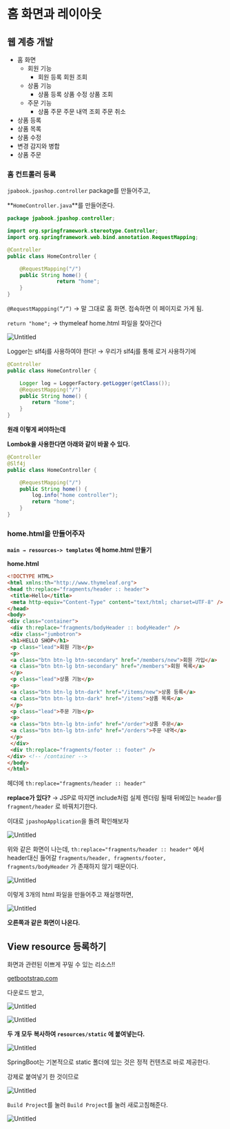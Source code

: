 # 홈 화면과 레이아웃

## 웹 계층 개발

- 홈 화면
    - 회원 기능
        - 회원 등록
        회원 조회
    - 상품 기능
        - 상품 등록
        상품 수정
        상품 조회
    - 주문 기능
        - 상품 주문
        주문 내역 조회
        주문 취소
- 상품 등록
- 상품 목록
- 상품 수정
- 변경 감지와 병합
- 상품 주문

### 홈 컨트롤러 등록

`jpabook.jpashop.controller` package를 만들어주고,

**`HomeController.java`**를 만들어준다.

```java
package jpabook.jpashop.controller;

import org.springframework.stereotype.Controller;
import org.springframework.web.bind.annotation.RequestMapping;

@Controller
public class HomeController {

    @RequestMapping("/")
    public String home() {
				return "home";
    }
}

```

`@RequestMappping(”/”)` → 말 그대로 홈 화면. 접속하면 이 페이지로 가게 됨.

`return "home";` →  thymeleaf  home.html 파일을 찾아간다

![Untitled](%E1%84%92%E1%85%A9%E1%86%B7%20%E1%84%92%E1%85%AA%E1%84%86%E1%85%A7%E1%86%AB%E1%84%80%E1%85%AA%20%E1%84%85%E1%85%A6%E1%84%8B%E1%85%B5%E1%84%8B%E1%85%A1%E1%84%8B%E1%85%AE%E1%86%BA%203ff24cb862bf4f51914c255c2298ed05/Untitled.png)

Logger는 slf4j를 사용하여야 한다! → 우리가 slf4j를 통해 로거 사용하기에 

```java
@Controller
public class HomeController {

    Logger log = LoggerFactory.getLogger(getClass());
    @RequestMapping("/")
    public String home() {
        return "home";
    }
}

```

**원래 이렇게 써야하는데**

**Lombok을 사용한다면 아래와 같이 바꿀 수 있다.**

```java
@Controller
@Slf4j
public class HomeController {

    @RequestMapping("/")
    public String home() {
        log.info("home controller");
        return "home";
    }
}
```

### **home.html을 만들어주자**

**`main → resources-> templates` 에 home.html 만들기**

**home.html**

```html
<!DOCTYPE HTML>
<html xmlns:th="http://www.thymeleaf.org">
<head th:replace="fragments/header :: header">
 <title>Hello</title>
 <meta http-equiv="Content-Type" content="text/html; charset=UTF-8" />
</head>
<body>
<div class="container">
 <div th:replace="fragments/bodyHeader :: bodyHeader" />
 <div class="jumbotron">
 <h1>HELLO SHOP</h1>
 <p class="lead">회원 기능</p>
 <p>
 <a class="btn btn-lg btn-secondary" href="/members/new">회원 가입</a>
 <a class="btn btn-lg btn-secondary" href="/members">회원 목록</a>
 </p>
 <p class="lead">상품 기능</p>
 <p>
 <a class="btn btn-lg btn-dark" href="/items/new">상품 등록</a>
 <a class="btn btn-lg btn-dark" href="/items">상품 목록</a>
 </p>
 <p class="lead">주문 기능</p>
 <p>
 <a class="btn btn-lg btn-info" href="/order">상품 주문</a>
 <a class="btn btn-lg btn-info" href="/orders">주문 내역</a>
 </p>
 </div>
 <div th:replace="fragments/footer :: footer" />
</div> <!-- /container -->
</body>
</html>
```

헤더에 `th:replace="fragments/header :: header"`

**replace가 있다?** → JSP로 따지면 include처럼 실제 렌더링 될때 뒤에있는 `header`를 `fragment/header` 로 바꿔치기한다.

이대로 `jpashopApplication`을 돌려 확인해보자

![Untitled](%E1%84%92%E1%85%A9%E1%86%B7%20%E1%84%92%E1%85%AA%E1%84%86%E1%85%A7%E1%86%AB%E1%84%80%E1%85%AA%20%E1%84%85%E1%85%A6%E1%84%8B%E1%85%B5%E1%84%8B%E1%85%A1%E1%84%8B%E1%85%AE%E1%86%BA%203ff24cb862bf4f51914c255c2298ed05/Untitled%201.png)

위와 같은 화면이 나는데, `th:replace="fragments/header :: header"` 에서 header대신 들어갈 `fragments/header, fragments/footer, fragments/bodyHeader` 가 존재하지 않기 때문이다. 

![Untitled](%E1%84%92%E1%85%A9%E1%86%B7%20%E1%84%92%E1%85%AA%E1%84%86%E1%85%A7%E1%86%AB%E1%84%80%E1%85%AA%20%E1%84%85%E1%85%A6%E1%84%8B%E1%85%B5%E1%84%8B%E1%85%A1%E1%84%8B%E1%85%AE%E1%86%BA%203ff24cb862bf4f51914c255c2298ed05/Untitled%202.png)

이렇게 3개의 html 파일을 만들어주고 재실행하면, 

![Untitled](%E1%84%92%E1%85%A9%E1%86%B7%20%E1%84%92%E1%85%AA%E1%84%86%E1%85%A7%E1%86%AB%E1%84%80%E1%85%AA%20%E1%84%85%E1%85%A6%E1%84%8B%E1%85%B5%E1%84%8B%E1%85%A1%E1%84%8B%E1%85%AE%E1%86%BA%203ff24cb862bf4f51914c255c2298ed05/Untitled%203.png)

**오른쪽과 같은 화면이 나온다.**

## View resource 등록하기

화면과 관련된 이쁘게 꾸밀 수 있는 리소스!!

[getbootstrap.com](http://getbootstrap.com)

다운로드 받고,

![Untitled](%E1%84%92%E1%85%A9%E1%86%B7%20%E1%84%92%E1%85%AA%E1%84%86%E1%85%A7%E1%86%AB%E1%84%80%E1%85%AA%20%E1%84%85%E1%85%A6%E1%84%8B%E1%85%B5%E1%84%8B%E1%85%A1%E1%84%8B%E1%85%AE%E1%86%BA%203ff24cb862bf4f51914c255c2298ed05/Untitled%204.png)

![Untitled](%E1%84%92%E1%85%A9%E1%86%B7%20%E1%84%92%E1%85%AA%E1%84%86%E1%85%A7%E1%86%AB%E1%84%80%E1%85%AA%20%E1%84%85%E1%85%A6%E1%84%8B%E1%85%B5%E1%84%8B%E1%85%A1%E1%84%8B%E1%85%AE%E1%86%BA%203ff24cb862bf4f51914c255c2298ed05/Untitled%205.png)

**두 개 모두 복사하여 `resources/static` 에 붙여넣는다.**

![Untitled](%E1%84%92%E1%85%A9%E1%86%B7%20%E1%84%92%E1%85%AA%E1%84%86%E1%85%A7%E1%86%AB%E1%84%80%E1%85%AA%20%E1%84%85%E1%85%A6%E1%84%8B%E1%85%B5%E1%84%8B%E1%85%A1%E1%84%8B%E1%85%AE%E1%86%BA%203ff24cb862bf4f51914c255c2298ed05/Untitled%206.png)

SpringBoot는 기본적으로 static 폴더에 있는 것은 정적 컨텐츠로 바로 제공한다.

강제로 붙여넣기 한 것이므로

![Untitled](%E1%84%92%E1%85%A9%E1%86%B7%20%E1%84%92%E1%85%AA%E1%84%86%E1%85%A7%E1%86%AB%E1%84%80%E1%85%AA%20%E1%84%85%E1%85%A6%E1%84%8B%E1%85%B5%E1%84%8B%E1%85%A1%E1%84%8B%E1%85%AE%E1%86%BA%203ff24cb862bf4f51914c255c2298ed05/Untitled%207.png)

`Build Project`를 눌러 `Build Project`를 눌러 새로고침해준다.

![Untitled](%E1%84%92%E1%85%A9%E1%86%B7%20%E1%84%92%E1%85%AA%E1%84%86%E1%85%A7%E1%86%AB%E1%84%80%E1%85%AA%20%E1%84%85%E1%85%A6%E1%84%8B%E1%85%B5%E1%84%8B%E1%85%A1%E1%84%8B%E1%85%AE%E1%86%BA%203ff24cb862bf4f51914c255c2298ed05/Untitled%208.png)